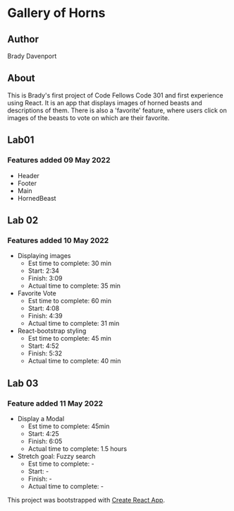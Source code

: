 # Gallery of Horns

## Author

Brady Davenport

## About

This is Brady's first project of Code Fellows Code 301 and first experience using React.  It is an app that displays images of horned beasts and descriptions of them.  There is also a 'favorite' feature, where users click on images of the beasts to vote on which are their favorite.

## Lab01

### Features added 09 May 2022

* Header
* Footer
* Main
* HornedBeast

## Lab 02

### Features added 10 May 2022

* Displaying images
  * Est time to complete: 30 min
  * Start: 2:34
  * Finish: 3:09
  * Actual time to complete: 35 min
* Favorite Vote
  * Est time to complete: 60 min
  * Start: 4:08
  * Finish: 4:39
  * Actual time to complete: 31 min
* React-bootstrap styling
  * Est time to complete: 45 min
  * Start: 4:52
  * Finish: 5:32
  * Actual time to complete: 40 min

## Lab 03

### Feature added 11 May 2022

* Display a Modal
  * Est time to complete: 45min
  * Start: 4:25
  * Finish: 6:05
  * Actual time to complete: 1.5 hours
* Stretch goal: Fuzzy search
  * Est time to complete: -
  * Start: -
  * Finish: -
  * Actual time to complete: -

<!--

## Lab

### Features added 

*
  * Est time to complete:
  * Start:
  * Finish:
  * Actual time to complete:
  
-->

This project was bootstrapped with [Create React App](https://github.com/facebook/create-react-app).

